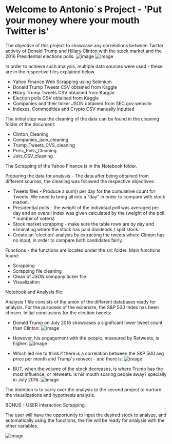 # Welcome to Antonio´s Project - 'Put your money where your mouth Twitter is'

The objective of this project to showcase any correlations between Twitter activity of Donald Trump and Hillary Clinton with the stock market and the 2016 Presidential elections polls.
![image](https://user-images.githubusercontent.com/76560772/159755218-b4f67c81-1d9a-488e-b149-cf3bb29a617f.png)
![image](https://user-images.githubusercontent.com/76560772/159755306-c880c63f-e1e1-4ef7-83ae-0164f880e1b6.png)

In order to achieve such analysis, multiple data sources were used - these are in the respective files explained below. 


- Yahoo Finance Web Scrapping using Selenium
- Donald Trump Tweets CSV obtained from Kaggle
- Hilary Trump Tweets CSV obtained from Kaggle
- Election polls CSV obtained from Kaggle
- Companies and their ticker JSON obtained from SEC.gov website
- Indexes, Commodities and Crypto CSV manually inputted

The initial step was the cleaning of the data can be found in the cleaning folder of the document:
- Clinton_Cleaning
- Companies_json_cleaning
- Trump_Tweets_CVS_cleaning
- Presi_Polls_Cleaning
- Join_CSV_cleaning

The Scrapping of the Yahoo Finance is in the Notebook folder. 

Preparing the data for analysis - The data after being obtained from different sources, the cleaning was followed the respective objectives:

- Tweets files - Produce a sum() per day for the cumulative count for Tweets. We need to bring all into a "day" in order to compare with stock market. 
- Presidential polls - the weight of the individual poll was averaged per day and an overall index was given calculated by the (weight of the poll * number of voters)
- Stock market scrapping - make sure the table rows are by day and eliminating where the stock has paid dividends / split stock. 
- Create an 'election' analysis by extracting the tweets where Clinton has no input, in order to compare both candidates fairly. 

Functions - the functions are located under the src folder. Main functions found:
- Scrapping
- Scrapping file cleaning 
- Clean of JSON company ticker file
- Visualization

Notebook and Analysis file:

Analysis 1 file consists of the union of the different databases ready for analysis.
For the purposes of the excersize, the S&P 500 Index has been chosen. 
Initial conclusions for the election tweets:

- Donald Trump on July 2016 showcases a significant lower tweet count than Clinton:
![image](https://user-images.githubusercontent.com/76560772/159754586-3177b175-453b-4579-8a85-dff9798bfd29.png)

- However, his engagement with the people, measured by Retweets, is higher:
![image](https://user-images.githubusercontent.com/76560772/159754702-4105c3a7-d66b-4b20-a699-42405fbf31bc.png)

- Which led me to think if there is a correlation between the S&P 500 avg price per month and Trump´s retweet - and there is: 
![image](https://user-images.githubusercontent.com/76560772/159754836-555d8d6e-5d49-4f49-9fbb-e2d2b4807558.png)

- BUT, when the volume of the stock decreases, is where Trump has the most influence, or retweets. is his mouth scaring people away? specially in July 2016. 
![image](https://user-images.githubusercontent.com/76560772/159784194-0973e312-8964-45a9-8dd9-fd18ce4cc942.png)

The intention is to carry over the analysis to the second project to nurture the visualizations and hypothesis analysis. 


BONUS - USER Interaction Scrapping. 

The user will have the opportunity to input the desired stock to analyze, and automatically using the functions, the file will be ready for analysis with the other variables. 

![image](https://user-images.githubusercontent.com/76560772/159755085-1cd89928-e701-43b4-9865-a8d66587777f.png)





